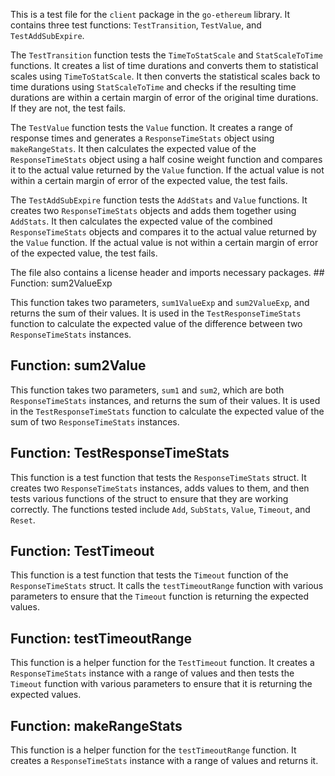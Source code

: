 This is a test file for the `client` package in the `go-ethereum` library. It contains three test functions: `TestTransition`, `TestValue`, and `TestAddSubExpire`.

The `TestTransition` function tests the `TimeToStatScale` and `StatScaleToTime` functions. It creates a list of time durations and converts them to statistical scales using `TimeToStatScale`. It then converts the statistical scales back to time durations using `StatScaleToTime` and checks if the resulting time durations are within a certain margin of error of the original time durations. If they are not, the test fails.

The `TestValue` function tests the `Value` function. It creates a range of response times and generates a `ResponseTimeStats` object using `makeRangeStats`. It then calculates the expected value of the `ResponseTimeStats` object using a half cosine weight function and compares it to the actual value returned by the `Value` function. If the actual value is not within a certain margin of error of the expected value, the test fails.

The `TestAddSubExpire` function tests the `AddStats` and `Value` functions. It creates two `ResponseTimeStats` objects and adds them together using `AddStats`. It then calculates the expected value of the combined `ResponseTimeStats` objects and compares it to the actual value returned by the `Value` function. If the actual value is not within a certain margin of error of the expected value, the test fails.

The file also contains a license header and imports necessary packages. ## Function: sum2ValueExp

This function takes two parameters, `sum1ValueExp` and `sum2ValueExp`, and returns the sum of their values. It is used in the `TestResponseTimeStats` function to calculate the expected value of the difference between two `ResponseTimeStats` instances.

## Function: sum2Value

This function takes two parameters, `sum1` and `sum2`, which are both `ResponseTimeStats` instances, and returns the sum of their values. It is used in the `TestResponseTimeStats` function to calculate the expected value of the sum of two `ResponseTimeStats` instances.

## Function: TestResponseTimeStats

This function is a test function that tests the `ResponseTimeStats` struct. It creates two `ResponseTimeStats` instances, adds values to them, and then tests various functions of the struct to ensure that they are working correctly. The functions tested include `Add`, `SubStats`, `Value`, `Timeout`, and `Reset`.

## Function: TestTimeout

This function is a test function that tests the `Timeout` function of the `ResponseTimeStats` struct. It calls the `testTimeoutRange` function with various parameters to ensure that the `Timeout` function is returning the expected values.

## Function: testTimeoutRange

This function is a helper function for the `TestTimeout` function. It creates a `ResponseTimeStats` instance with a range of values and then tests the `Timeout` function with various parameters to ensure that it is returning the expected values.

## Function: makeRangeStats

This function is a helper function for the `testTimeoutRange` function. It creates a `ResponseTimeStats` instance with a range of values and returns it.